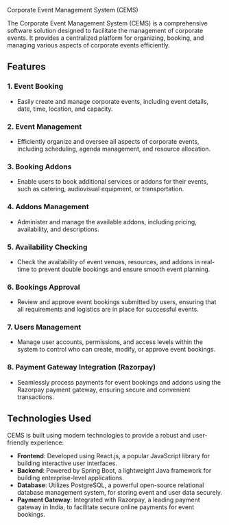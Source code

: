 Corporate Event Management System (CEMS)

The Corporate Event Management System (CEMS) is a comprehensive software solution designed to facilitate the management of corporate events. It provides a centralized platform for organizing, booking, and managing various aspects of corporate events efficiently.

## Features

### 1. Event Booking
- Easily create and manage corporate events, including event details, date, time, location, and capacity.

### 2. Event Management
- Efficiently organize and oversee all aspects of corporate events, including scheduling, agenda management, and resource allocation.

### 3. Booking Addons
- Enable users to book additional services or addons for their events, such as catering, audiovisual equipment, or transportation.

### 4. Addons Management
- Administer and manage the available addons, including pricing, availability, and descriptions.

### 5. Availability Checking
- Check the availability of event venues, resources, and addons in real-time to prevent double bookings and ensure smooth event planning.

### 6. Bookings Approval
- Review and approve event bookings submitted by users, ensuring that all requirements and logistics are in place for successful events.

### 7. Users Management
- Manage user accounts, permissions, and access levels within the system to control who can create, modify, or approve event bookings.

### 8. Payment Gateway Integration (Razorpay)
- Seamlessly process payments for event bookings and addons using the Razorpay payment gateway, ensuring secure and convenient transactions.

## Technologies Used

CEMS is built using modern technologies to provide a robust and user-friendly experience:

- **Frontend**: Developed using React.js, a popular JavaScript library for building interactive user interfaces.
- **Backend**: Powered by Spring Boot, a lightweight Java framework for building enterprise-level applications.
- **Database**: Utilizes PostgreSQL, a powerful open-source relational database management system, for storing event and user data securely.
- **Payment Gateway**: Integrated with Razorpay, a leading payment gateway in India, to facilitate secure online payments for event bookings.

